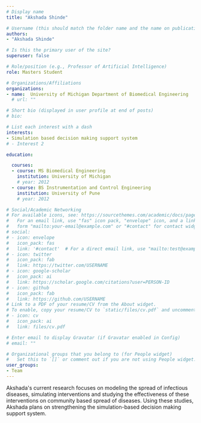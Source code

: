 ```yaml
---
# Display name
title: "Akshada Shinde"

# Username (this should match the folder name and the name on publications)
authors:
- "Akshada Shinde"

# Is this the primary user of the site?
superuser: false

# Role/position (e.g., Professor of Artificial Intelligence)
role: Masters Student

# Organizations/Affiliations
organizations:
- name:  University of Michigan Department of Biomedical Engineering
  # url: ""

# Short bio (displayed in user profile at end of posts)
# bio: 

# List each interest with a dash
interests:
- Simulation based decision making support system
# - Interest 2

education:

  courses:
  - course: MS Biomedical Engineering
    institution: University of Michigan
    # year: 2012
  - course: BS Instrumentation and Control Engineering
    institution: University of Pune
    # year: 2012

# Social/Academic Networking
# For available icons, see: https://sourcethemes.com/academic/docs/page-builder/#icons
#   For an email link, use "fas" icon pack, "envelope" icon, and a link in the
#   form "mailto:your-email@example.com" or "#contact" for contact widget.
# social:
# - icon: envelope
#   icon_pack: fas
#   link: '#contact'  # For a direct email link, use "mailto:test@example.org".
# - icon: twitter
#   icon_pack: fab
#   link: https://twitter.com/USERNAME
# - icon: google-scholar
#   icon_pack: ai
#   link: https://scholar.google.com/citations?user=PERSON-ID
# - icon: github
#   icon_pack: fab
#   link: https://github.com/USERNAME
# Link to a PDF of your resume/CV from the About widget.
# To enable, copy your resume/CV to `static/files/cv.pdf` and uncomment the lines below.
# - icon: cv
#   icon_pack: ai
#   link: files/cv.pdf

# Enter email to display Gravatar (if Gravatar enabled in Config)
# email: ""

# Organizational groups that you belong to (for People widget)
#   Set this to `[]` or comment out if you are not using People widget.
user_groups:
- Team
---
```


Akshada's current research focuses on modeling the spread of infectious diseases, simulating interventions and studying the effectiveness of these interventions on community based spread of diseases. Using these studies, Akshada plans on strengthening the simulation-based decision making support system.
